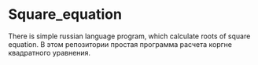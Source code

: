 # Square_equation
There is simple russian language program, which calculate roots of square equation.
В этом репозитории простая программа расчета коргне  квадратного уравнения.
